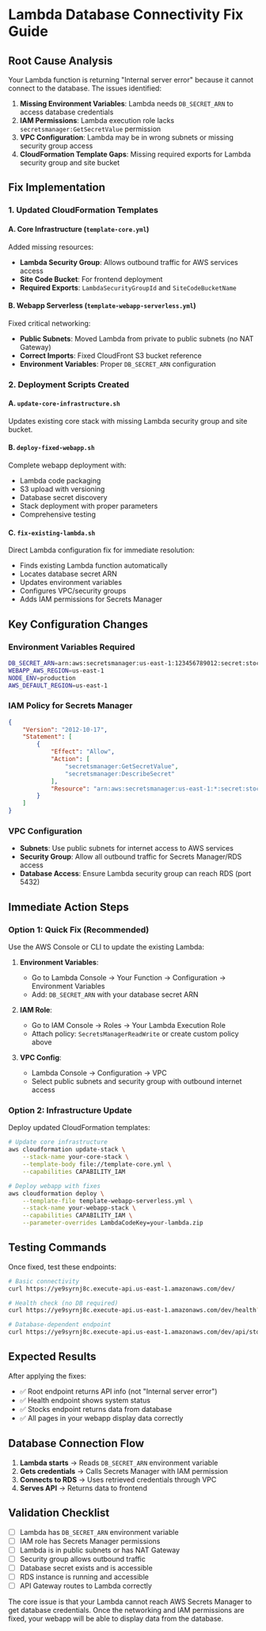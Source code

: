 # Lambda Database Connectivity Fix Guide

## Root Cause Analysis

Your Lambda function is returning "Internal server error" because it cannot connect to the database. The issues identified:

1. **Missing Environment Variables**: Lambda needs `DB_SECRET_ARN` to access database credentials
2. **IAM Permissions**: Lambda execution role lacks `secretsmanager:GetSecretValue` permission  
3. **VPC Configuration**: Lambda may be in wrong subnets or missing security group access
4. **CloudFormation Template Gaps**: Missing required exports for Lambda security group and site bucket

## Fix Implementation

### 1. Updated CloudFormation Templates

#### A. Core Infrastructure (`template-core.yml`)
Added missing resources:
- **Lambda Security Group**: Allows outbound traffic for AWS services access
- **Site Code Bucket**: For frontend deployment
- **Required Exports**: `LambdaSecurityGroupId` and `SiteCodeBucketName`

#### B. Webapp Serverless (`template-webapp-serverless.yml`)  
Fixed critical networking:
- **Public Subnets**: Moved Lambda from private to public subnets (no NAT Gateway)
- **Correct Imports**: Fixed CloudFront S3 bucket reference
- **Environment Variables**: Proper `DB_SECRET_ARN` configuration

### 2. Deployment Scripts Created

#### A. `update-core-infrastructure.sh`
Updates existing core stack with missing Lambda security group and site bucket.

#### B. `deploy-fixed-webapp.sh`
Complete webapp deployment with:
- Lambda code packaging
- S3 upload with versioning
- Database secret discovery
- Stack deployment with proper parameters
- Comprehensive testing

#### C. `fix-existing-lambda.sh`
Direct Lambda configuration fix for immediate resolution:
- Finds existing Lambda function automatically
- Locates database secret ARN
- Updates environment variables
- Configures VPC/security groups
- Adds IAM permissions for Secrets Manager

## Key Configuration Changes

### Environment Variables Required
```bash
DB_SECRET_ARN=arn:aws:secretsmanager:us-east-1:123456789012:secret:stocks-db-secrets-xxxxx
WEBAPP_AWS_REGION=us-east-1
NODE_ENV=production
AWS_DEFAULT_REGION=us-east-1
```

### IAM Policy for Secrets Manager
```json
{
    "Version": "2012-10-17",
    "Statement": [
        {
            "Effect": "Allow",
            "Action": [
                "secretsmanager:GetSecretValue",
                "secretsmanager:DescribeSecret"
            ],
            "Resource": "arn:aws:secretsmanager:us-east-1:*:secret:stocks-db-secrets-*"
        }
    ]
}
```

### VPC Configuration
- **Subnets**: Use public subnets for internet access to AWS services
- **Security Group**: Allow all outbound traffic for Secrets Manager/RDS access
- **Database Access**: Ensure Lambda security group can reach RDS (port 5432)

## Immediate Action Steps

### Option 1: Quick Fix (Recommended)
Use the AWS Console or CLI to update the existing Lambda:

1. **Environment Variables**:
   - Go to Lambda Console → Your Function → Configuration → Environment Variables
   - Add: `DB_SECRET_ARN` with your database secret ARN

2. **IAM Role**:
   - Go to IAM Console → Roles → Your Lambda Execution Role
   - Attach policy: `SecretsManagerReadWrite` or create custom policy above

3. **VPC Config**:
   - Lambda Console → Configuration → VPC
   - Select public subnets and security group with outbound internet access

### Option 2: Infrastructure Update
Deploy updated CloudFormation templates:

```bash
# Update core infrastructure
aws cloudformation update-stack \
    --stack-name your-core-stack \
    --template-body file://template-core.yml \
    --capabilities CAPABILITY_IAM

# Deploy webapp with fixes
aws cloudformation deploy \
    --template-file template-webapp-serverless.yml \
    --stack-name your-webapp-stack \
    --capabilities CAPABILITY_IAM \
    --parameter-overrides LambdaCodeKey=your-lambda.zip
```

## Testing Commands

Once fixed, test these endpoints:

```bash
# Basic connectivity
curl https://ye9syrnj8c.execute-api.us-east-1.amazonaws.com/dev/

# Health check (no DB required)
curl https://ye9syrnj8c.execute-api.us-east-1.amazonaws.com/dev/health?quick=true

# Database-dependent endpoint
curl https://ye9syrnj8c.execute-api.us-east-1.amazonaws.com/dev/api/stocks?limit=1
```

## Expected Results

After applying the fixes:
- ✅ Root endpoint returns API info (not "Internal server error")
- ✅ Health endpoint shows system status
- ✅ Stocks endpoint returns data from database
- ✅ All pages in your webapp display data correctly

## Database Connection Flow

1. **Lambda starts** → Reads `DB_SECRET_ARN` environment variable
2. **Gets credentials** → Calls Secrets Manager with IAM permission
3. **Connects to RDS** → Uses retrieved credentials through VPC
4. **Serves API** → Returns data to frontend

## Validation Checklist

- [ ] Lambda has `DB_SECRET_ARN` environment variable
- [ ] IAM role has Secrets Manager permissions
- [ ] Lambda is in public subnets or has NAT Gateway
- [ ] Security group allows outbound traffic
- [ ] Database secret exists and is accessible
- [ ] RDS instance is running and accessible
- [ ] API Gateway routes to Lambda correctly

The core issue is that your Lambda cannot reach AWS Secrets Manager to get database credentials. Once the networking and IAM permissions are fixed, your webapp will be able to display data from the database.